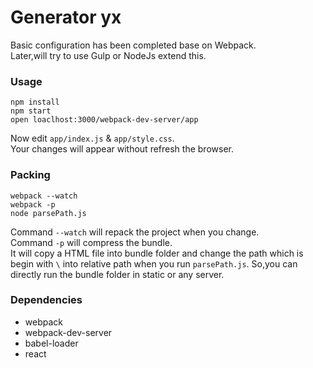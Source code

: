 # Generator yx
Basic configuration has been completed base on Webpack.  
Later,will try to use Gulp or NodeJs extend this.

### Usage

```
npm install
npm start
open loaclhost:3000/webpack-dev-server/app
```

Now edit `app/index.js` & `app/style.css`.  
Your changes will appear without refresh the browser.

### Packing

```
webpack --watch
webpack -p
node parsePath.js
```
Command `--watch` will repack the project when you change.  
Command `-p` will compress the bundle.  
It will copy a HTML file into bundle folder and change the path which is begin with `\` into relative path when you run `parsePath.js`. So,you can directly run the bundle folder in static or any server.

### Dependencies
* webpack
* webpack-dev-server
* babel-loader
* react
